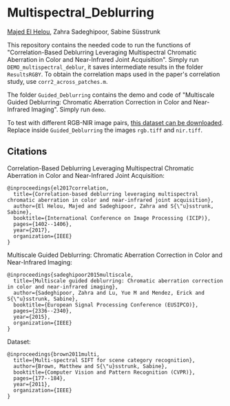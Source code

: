 # Multispectral_Deblurring
[Majed El Helou](https://majedelhelou.github.io/), Zahra Sadeghipoor, Sabine Süsstrunk

This repository contains the needed code to run the functions of "Correlation-Based Deblurring Leveraging Multispectral 
Chromatic Aberration in Color and Near-Infrared Joint Acquisition". Simply run `DEMO_multispectral_deblur`, it saves intermediate 
results in the folder `ResultsRGBY`. To obtain the correlation maps used in the paper's correlation study, use `corr2_across_patches.m`.

The folder `Guided_Deblurring` contains the demo and code of "Multiscale Guided Deblurring: Chromatic Aberration 
Correction in Color and Near-Infrared Imaging". Simply run `demo`.

To test with different RGB-NIR image pairs, [this dataset can be downloaded](https://ivrl.epfl.ch/research-2/research-downloads/supplementary_material-cvpr11-index-html/).
Replace inside `Guided_Deblurring` the images `rgb.tiff` and `nir.tiff`.


## Citations
Correlation-Based Deblurring Leveraging Multispectral Chromatic Aberration in Color and Near-Infrared Joint Acquisition:
```
@inproceedings{el2017correlation,
  title={Correlation-based deblurring leveraging multispectral chromatic aberration in color and near-infrared joint acquisition},
  author={El Helou, Majed and Sadeghipoor, Zahra and S{\"u}sstrunk, Sabine},
  booktitle={International Conference on Image Processing (ICIP)},
  pages={1402--1406},
  year={2017},
  organization={IEEE}
}
```

Multiscale Guided Deblurring: Chromatic Aberration Correction in Color and Near-Infrared Imaging:
```
@inproceedings{sadeghipoor2015multiscale,
  title={Multiscale guided deblurring: Chromatic aberration correction in color and near-infrared imaging},
  author={Sadeghipoor, Zahra and Lu, Yue M and Mendez, Erick and S{\"u}sstrunk, Sabine},
  booktitle={European Signal Processing Conference (EUSIPCO)},
  pages={2336--2340},
  year={2015},
  organization={IEEE}
}
```

Dataset:
```
@inproceedings{brown2011multi,
  title={Multi-spectral SIFT for scene category recognition},
  author={Brown, Matthew and S{\"u}sstrunk, Sabine},
  booktitle={Computer Vision and Pattern Recognition (CVPR)},
  pages={177--184},
  year={2011},
  organization={IEEE}
}
```
